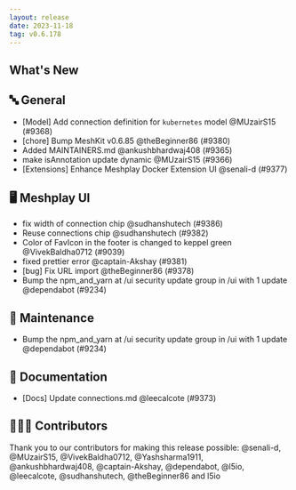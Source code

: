 ```yaml
---
layout: release
date: 2023-11-18
tag: v0.6.178
---
```


## What's New
## 🔤 General
- [Model] Add connection definition for `kubernetes` model @MUzairS15 (#9368)
- [chore] Bump MeshKit v0.6.85 @theBeginner86 (#9380)
- Added MAINTAINERS.md @ankushbhardwaj408 (#9365)
- make isAnnotation update dynamic @MUzairS15 (#9366)
- [Extensions] Enhance Meshplay Docker Extension UI @senali-d (#9377)

## 🖥 Meshplay UI

- fix width of connection chip @sudhanshutech (#9386)
- Reuse connections chip @sudhanshutech (#9382)
- Color of FavIcon in the footer is changed to keppel green @VivekBaldha0712 (#9039)
- fixed prettier error @captain-Akshay (#9381)
- [bug] Fix URL import @theBeginner86 (#9378)
- Bump the npm_and_yarn at /ui security update group in /ui with 1 update @dependabot (#9234)

## 🧰 Maintenance

- Bump the npm_and_yarn at /ui security update group in /ui with 1 update @dependabot (#9234)

## 📖 Documentation

- [Docs] Update connections.md @leecalcote (#9373)

## 👨🏽‍💻 Contributors

Thank you to our contributors for making this release possible:
@senali-d, @MUzairS15, @VivekBaldha0712, @Yashsharma1911, @ankushbhardwaj408, @captain-Akshay, @dependabot, @l5io, @leecalcote, @sudhanshutech, @theBeginner86 and l5io

